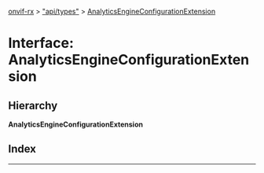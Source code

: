 [onvif-rx](../README.md) > ["api/types"](../modules/_api_types_.md) > [AnalyticsEngineConfigurationExtension](../interfaces/_api_types_.analyticsengineconfigurationextension.md)

# Interface: AnalyticsEngineConfigurationExtension

## Hierarchy

**AnalyticsEngineConfigurationExtension**

## Index

---

